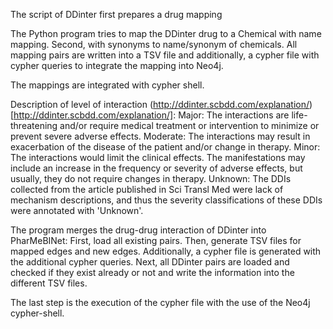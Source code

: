 The script of DDinter first prepares a drug mapping

The Python program tries to map the DDinter drug to a Chemical with name mapping. Second, with synonyms to name/synonym of chemicals. All mapping pairs are written into a TSV file and additionally, a cypher file with cypher queries to integrate the mapping into Neo4j.

The mappings are integrated with cypher shell.



Description of level of interaction (http://ddinter.scbdd.com/explanation/)[http://ddinter.scbdd.com/explanation/]:
    Major: The interactions are life-threatening and/or require medical treatment or intervention to minimize or prevent severe adverse effects.
    Moderate: The interactions may result in exacerbation of the disease of the patient and/or change in therapy.
    Minor: The interactions would limit the clinical effects. The manifestations may include an increase in the frequency or severity of adverse effects, but usually, they do not require changes in therapy.
    Unknown: The DDIs collected from the article published in Sci Transl Med were lack of mechanism descriptions, and thus the severity classifications of these DDIs were annotated with 'Unknown'.


The program merges the drug-drug interaction of DDinter into PharMeBINet:
    First, load all existing pairs.
    Then, generate TSV files for mapped edges and new edges. Additionally, a cypher file is generated with the additional cypher queries.
    Next,  all DDinter pairs are loaded and checked if they exist already or not and write the information into the different TSV files.

The last step is the execution of the cypher file with the use of the Neo4j cypher-shell.